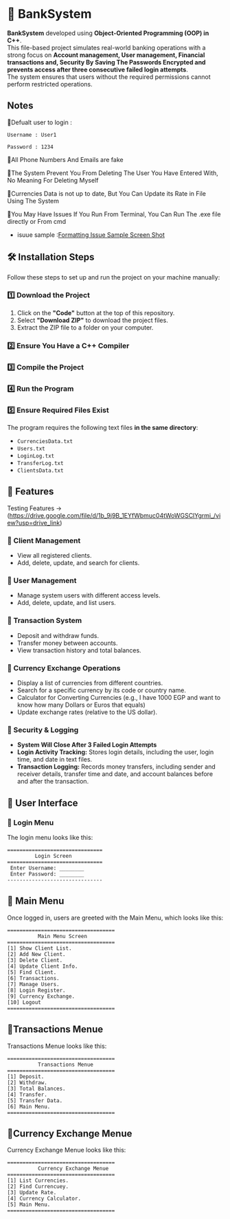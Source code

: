 # 🏦 BankSystem  

**BankSystem** developed using **Object-Oriented Programming (OOP) in C++**.  
This file-based project simulates real-world banking operations with a strong focus on **Account management, User management, Financial transactions and, Security By Saving The Passwords Encrypted and prevents access after three consecutive failed login attempts**.  
The system ensures that users without the required permissions cannot perform restricted operations.  
##  Notes

🔹Defualt user to login : 
~~~
Username : User1

Password : 1234
~~~

🔹All Phone Numbers And Emails are fake 

🔹The System Prevent You From Deleting The User You Have Entered With, No Meaning For Deleting Myself

🔹Currencies Data is not up to date, But You Can Update its Rate in File Using The System

🔹You May Have Issues If You Run From Terminal, You Can Run The .exe file directly or From cmd

- isuue sample :[Formatting Issue Sample Screen Shot](https://github.com/user-attachments/assets/c609613b-3b05-437b-bdb3-a4827f5be9ec)


## 🛠 Installation Steps

Follow these steps to set up and run the project on your machine manually:  

### 1️⃣ Download the Project  
1. Click on the **"Code"** button at the top of this repository.  
2. Select **"Download ZIP"** to download the project files.  
3. Extract the ZIP file to a folder on your computer.  

### 2️⃣ Ensure You Have a C++ Compiler  

### 3️⃣ Compile the Project  

### 4️⃣ Run the Program  

### 5️⃣ Ensure Required Files Exist

The program requires the following text files **in the same directory**:  
- `CurrenciesData.txt`  
- `Users.txt`  
- `LoginLog.txt`  
- `TransferLog.txt`  
- `ClientsData.txt`  

## 📌 Features  
Testing Features -> (https://drive.google.com/file/d/1b_9j9B_1EYfWbmuc04tWoWGSClYgrmi_/view?usp=drive_link)
### 🔹 Client Management  
- View all registered clients.  
- Add, delete, update, and search for clients.  

### 🔹 User Management  
- Manage system users with different access levels.  
- Add, delete, update, and list users.  

### 🔹 Transaction System  
- Deposit and withdraw funds.  
- Transfer money between accounts.  
- View transaction history and total balances.  

### 🔹 Currency Exchange Operations  
- Display a list of currencies from different countries.  
- Search for a specific currency by its code or country name.  
- Calculator for Converting Currencies (e.g., I have 1000 EGP and want to know how many Dollars or Euros that equals)
- Update exchange rates (relative to the US dollar).  

### 🔹 Security & Logging  
- **System Will Close After 3 Failed Login Attempts**  
- **Login Activity Tracking:** Stores login details, including the user, login time, and date in text files.  
- **Transaction Logging:** Records money transfers, including sender and receiver details, transfer time and date, and account balances before and after the transaction.  


## 📌 User Interface  

### 🔹 Login Menu  

The login menu looks like this:  

~~~
===============================
         Login Screen      
===============================
 Enter Username: ________
 Enter Password: ________
-------------------------------
~~~
## 📌 Main Menu

Once logged in, users are greeted with the Main Menu, which looks like this:
~~~
===================================
          Main Menu Screen
===================================
[1] Show Client List.  
[2] Add New Client.  
[3] Delete Client.  
[4] Update Client Info.  
[5] Find Client. 
[6] Transactions.  
[7] Manage Users.  
[8] Login Register.  
[9] Currency Exchange.
[10] Logout 
===================================
~~~

## 📌Transactions Menue

Transactions Menue looks like this:
~~~
===================================
          Transactions Menue
===================================
[1] Deposit.  
[2] Withdraw.  
[3] Total Balances.  
[4] Transfer.  
[5] Transfer Data. 
[6] Main Menu.  
===================================
~~~
## 📌Currency Exchange Menue

Currency Exchange Menue looks like this:

~~~
===================================
          Currency Exchange Menue
===================================
[1] List Currencies.  
[2] Find Currencuey.  
[3] Update Rate.  
[4] Currency Calculator. 
[5] Main Menu.   
===================================
~~~
